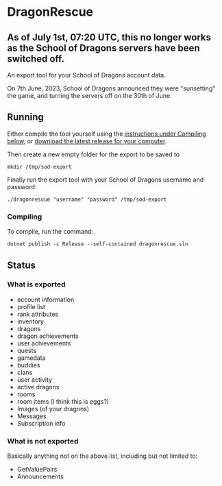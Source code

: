 # DragonRescue

## As of July 1st, 07:20 UTC, this no longer works as the School of Dragons servers have been switched off.

An export tool for your School of Dragons account data.

On 7th June, 2023, School of Dragons announced they were "sunsetting" the game, and turning the servers off on the 30th of June.

## Running

Either compile the tool yourself using the [instructions under Compiling below](#Compiling), or [download the latest release for your computer](https://github.com/hictooth/dragonrescue/releases/latest).

Then create a new empty folder for the export to be saved to

```
mkdir /tmp/sod-export
```

Finally run the export tool with your School of Dragons username and password:

```
./dragonrescue "username" "password" /tmp/sod-export
```

### Compiling

To compile, run the command:

```
dotnet publish -c Release --self-contained dragonrescue.sln
```

## Status

### What is exported

- account information
- profile list
- rank attributes
- inventory
- dragons
- dragon achievements
- user achievements
- quests
- gamedata
- buddies
- clans
- user activity
- active dragons
- rooms
- room items (I think this is eggs?)
- Images (of your dragons)
- Messages
- Subscription info

### What is not exported

Basically anything not on the above list, including but not limited to:

- GetValuePairs
- Announcements
